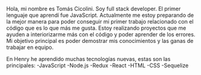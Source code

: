 Hola, mi nombre es Tomás Cicolini. Soy full stack developer.
El primer lenguaje que aprendí fue JavaScript.
Actualmente me estoy preparando de la mejor manera para poder conseguir mi primer trabajo relacionado con el código que es lo que más me gusta.
Estoy realizando proyectos que me ayuden a interiorizarme más con el código y poder aprender de los errores.
Mi objetivo principal es poder demostrar mis conocimientos y las ganas de trabajar en equipo.

En Henry he aprendido muchas tecnologías nuevas, estas son las principales:
-JavaScript
-Node.js
-Redux
-React
-HTML
-CSS
-Sequelize



